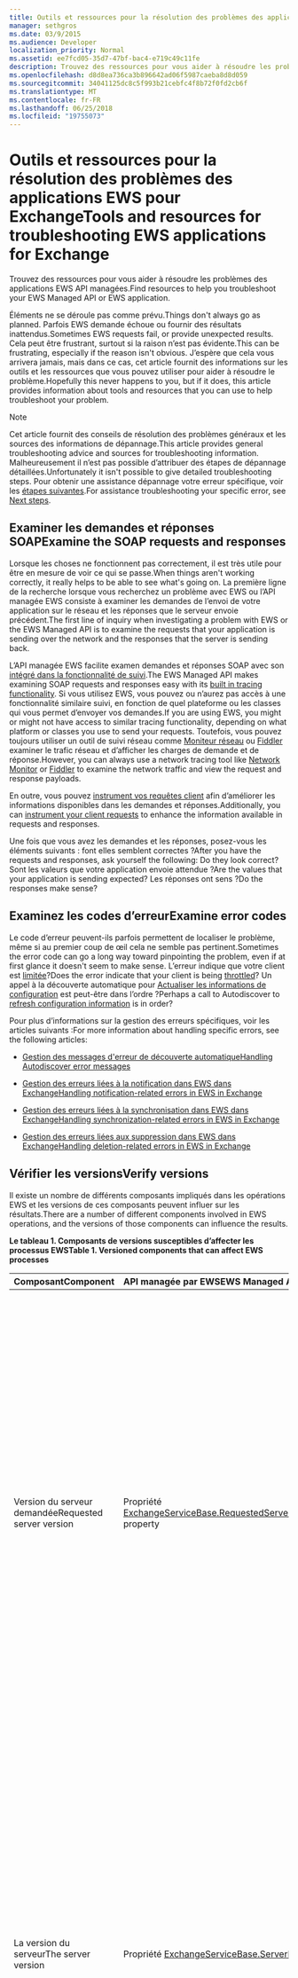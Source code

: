```yaml
---
title: Outils et ressources pour la résolution des problèmes des applications EWS pour Exchange
manager: sethgros
ms.date: 03/9/2015
ms.audience: Developer
localization_priority: Normal
ms.assetid: ee7fcd05-35d7-47bf-bac4-e719c49c11fe
description: Trouvez des ressources pour vous aider à résoudre les problèmes des applications EWS API managées.
ms.openlocfilehash: d8d8ea736ca3b896642ad06f5987caeba8d8d059
ms.sourcegitcommit: 34041125dc8c5f993b21cebfc4f8b72f0fd2cb6f
ms.translationtype: MT
ms.contentlocale: fr-FR
ms.lasthandoff: 06/25/2018
ms.locfileid: "19755073"
---
```

# <a name="tools-and-resources-for-troubleshooting-ews-applications-for-exchange"></a><span data-ttu-id="cd443-103">Outils et ressources pour la résolution des problèmes des applications EWS pour Exchange</span><span class="sxs-lookup"><span data-stu-id="cd443-103">Tools and resources for troubleshooting EWS applications for Exchange</span></span>

<span data-ttu-id="cd443-104">Trouvez des ressources pour vous aider à résoudre les problèmes des applications EWS API managées.</span><span class="sxs-lookup"><span data-stu-id="cd443-104">Find resources to help you troubleshoot your EWS Managed API or EWS application.</span></span>
  
<span data-ttu-id="cd443-105">Éléments ne se déroule pas comme prévu.</span><span class="sxs-lookup"><span data-stu-id="cd443-105">Things don't always go as planned.</span></span> <span data-ttu-id="cd443-106">Parfois EWS demande échoue ou fournir des résultats inattendus.</span><span class="sxs-lookup"><span data-stu-id="cd443-106">Sometimes EWS requests fail, or provide unexpected results.</span></span> <span data-ttu-id="cd443-107">Cela peut être frustrant, surtout si la raison n’est pas évidente.</span><span class="sxs-lookup"><span data-stu-id="cd443-107">This can be frustrating, especially if the reason isn't obvious.</span></span> <span data-ttu-id="cd443-108">J’espère que cela vous arrivera jamais, mais dans ce cas, cet article fournit des informations sur les outils et les ressources que vous pouvez utiliser pour aider à résoudre le problème.</span><span class="sxs-lookup"><span data-stu-id="cd443-108">Hopefully this never happens to you, but if it does, this article provides information about tools and resources that you can use to help troubleshoot your problem.</span></span>
  
> [!NOTE]
> <span data-ttu-id="cd443-109">Cet article fournit des conseils de résolution des problèmes généraux et les sources des informations de dépannage.</span><span class="sxs-lookup"><span data-stu-id="cd443-109">This article provides general troubleshooting advice and sources for troubleshooting information.</span></span> <span data-ttu-id="cd443-110">Malheureusement il n’est pas possible d’attribuer des étapes de dépannage détaillées.</span><span class="sxs-lookup"><span data-stu-id="cd443-110">Unfortunately it isn't possible to give detailed troubleshooting steps.</span></span> <span data-ttu-id="cd443-111">Pour obtenir une assistance dépannage votre erreur spécifique, voir les [étapes suivantes](#bk_NextSteps).</span><span class="sxs-lookup"><span data-stu-id="cd443-111">For assistance troubleshooting your specific error, see [Next steps](#bk_NextSteps).</span></span> 
  
## <a name="examine-the-soap-requests-and-responses"></a><span data-ttu-id="cd443-112">Examiner les demandes et réponses SOAP</span><span class="sxs-lookup"><span data-stu-id="cd443-112">Examine the SOAP requests and responses</span></span>

<span data-ttu-id="cd443-113">Lorsque les choses ne fonctionnent pas correctement, il est très utile pour être en mesure de voir ce qui se passe.</span><span class="sxs-lookup"><span data-stu-id="cd443-113">When things aren't working correctly, it really helps to be able to see what's going on.</span></span> <span data-ttu-id="cd443-114">La première ligne de la recherche lorsque vous recherchez un problème avec EWS ou l’API managée EWS consiste à examiner les demandes de l’envoi de votre application sur le réseau et les réponses que le serveur envoie précédent.</span><span class="sxs-lookup"><span data-stu-id="cd443-114">The first line of inquiry when investigating a problem with EWS or the EWS Managed API is to examine the requests that your application is sending over the network and the responses that the server is sending back.</span></span>
  
<span data-ttu-id="cd443-115">L’API managée EWS facilite examen demandes et réponses SOAP avec son [intégré dans la fonctionnalité de suivi](how-to-trace-requests-responses-to-troubleshoot-ews-managed-api-applications.md).</span><span class="sxs-lookup"><span data-stu-id="cd443-115">The EWS Managed API makes examining SOAP requests and responses easy with its [built in tracing functionality](how-to-trace-requests-responses-to-troubleshoot-ews-managed-api-applications.md).</span></span> <span data-ttu-id="cd443-116">Si vous utilisez EWS, vous pouvez ou n’aurez pas accès à une fonctionnalité similaire suivi, en fonction de quel plateforme ou les classes qui vous permet d’envoyer vos demandes.</span><span class="sxs-lookup"><span data-stu-id="cd443-116">If you are using EWS, you might or might not have access to similar tracing functionality, depending on what platform or classes you use to send your requests.</span></span> <span data-ttu-id="cd443-117">Toutefois, vous pouvez toujours utiliser un outil de suivi réseau comme [Moniteur réseau](http://www.microsoft.com/en-us/download/details.aspx?id=4865) ou [Fiddler](http://www.telerik.com/fiddler) examiner le trafic réseau et d’afficher les charges de demande et de réponse.</span><span class="sxs-lookup"><span data-stu-id="cd443-117">However, you can always use a network tracing tool like [Network Monitor](http://www.microsoft.com/en-us/download/details.aspx?id=4865) or [Fiddler](http://www.telerik.com/fiddler) to examine the network traffic and view the request and response payloads.</span></span> 
  
<span data-ttu-id="cd443-118">En outre, vous pouvez [instrument vos requêtes client](instrumenting-client-requests-for-ews-and-rest-in-exchange.md) afin d’améliorer les informations disponibles dans les demandes et réponses.</span><span class="sxs-lookup"><span data-stu-id="cd443-118">Additionally, you can [instrument your client requests](instrumenting-client-requests-for-ews-and-rest-in-exchange.md) to enhance the information available in requests and responses.</span></span> 
  
<span data-ttu-id="cd443-119">Une fois que vous avez les demandes et les réponses, posez-vous les éléments suivants : font elles semblent correctes ?</span><span class="sxs-lookup"><span data-stu-id="cd443-119">After you have the requests and responses, ask yourself the following: Do they look correct?</span></span> <span data-ttu-id="cd443-120">Sont les valeurs que votre application envoie attendue ?</span><span class="sxs-lookup"><span data-stu-id="cd443-120">Are the values that your application is sending expected?</span></span> <span data-ttu-id="cd443-121">Les réponses ont sens ?</span><span class="sxs-lookup"><span data-stu-id="cd443-121">Do the responses make sense?</span></span>
  
## <a name="examine-error-codes"></a><span data-ttu-id="cd443-122">Examinez les codes d’erreur</span><span class="sxs-lookup"><span data-stu-id="cd443-122">Examine error codes</span></span>

<span data-ttu-id="cd443-123">Le code d’erreur peuvent-ils parfois permettent de localiser le problème, même si au premier coup de œil cela ne semble pas pertinent.</span><span class="sxs-lookup"><span data-stu-id="cd443-123">Sometimes the error code can go a long way toward pinpointing the problem, even if at first glance it doesn't seem to make sense.</span></span> <span data-ttu-id="cd443-124">L’erreur indique que votre client est [limitée](ews-throttling-in-exchange.md)?</span><span class="sxs-lookup"><span data-stu-id="cd443-124">Does the error indicate that your client is being [throttled](ews-throttling-in-exchange.md)?</span></span> <span data-ttu-id="cd443-125">Un appel à la découverte automatique pour [Actualiser les informations de configuration](how-to-refresh-configuration-information-by-using-autodiscover.md) est peut-être dans l’ordre ?</span><span class="sxs-lookup"><span data-stu-id="cd443-125">Perhaps a call to Autodiscover to [refresh configuration information](how-to-refresh-configuration-information-by-using-autodiscover.md) is in order?</span></span> 
  
<span data-ttu-id="cd443-126">Pour plus d’informations sur la gestion des erreurs spécifiques, voir les articles suivants :</span><span class="sxs-lookup"><span data-stu-id="cd443-126">For more information about handling specific errors, see the following articles:</span></span>
  
- [<span data-ttu-id="cd443-127">Gestion des messages d'erreur de découverte automatique</span><span class="sxs-lookup"><span data-stu-id="cd443-127">Handling Autodiscover error messages</span></span>](handling-autodiscover-error-messages.md)
    
- [<span data-ttu-id="cd443-128">Gestion des erreurs liées à la notification dans EWS dans Exchange</span><span class="sxs-lookup"><span data-stu-id="cd443-128">Handling notification-related errors in EWS in Exchange</span></span>](handling-notification-related-errors-in-ews-in-exchange.md)
    
- [<span data-ttu-id="cd443-129">Gestion des erreurs liées à la synchronisation dans EWS dans Exchange</span><span class="sxs-lookup"><span data-stu-id="cd443-129">Handling synchronization-related errors in EWS in Exchange</span></span>](handling-synchronization-related-errors-in-ews-in-exchange.md)
    
- [<span data-ttu-id="cd443-130">Gestion des erreurs liées aux suppression dans EWS dans Exchange</span><span class="sxs-lookup"><span data-stu-id="cd443-130">Handling deletion-related errors in EWS in Exchange</span></span>](handling-deletion-related-errors-in-ews-in-exchange.md)
    
## <a name="verify-versions"></a><span data-ttu-id="cd443-131">Vérifier les versions</span><span class="sxs-lookup"><span data-stu-id="cd443-131">Verify versions</span></span>

<span data-ttu-id="cd443-132">Il existe un nombre de différents composants impliqués dans les opérations EWS et les versions de ces composants peuvent influer sur les résultats.</span><span class="sxs-lookup"><span data-stu-id="cd443-132">There are a number of different components involved in EWS operations, and the versions of those components can influence the results.</span></span>
  
<span data-ttu-id="cd443-133">**Le tableau 1. Composants de versions susceptibles d’affecter les processus EWS**</span><span class="sxs-lookup"><span data-stu-id="cd443-133">**Table 1. Versioned components that can affect EWS processes**</span></span>

|<span data-ttu-id="cd443-134">**Composant**</span><span class="sxs-lookup"><span data-stu-id="cd443-134">**Component**</span></span>|<span data-ttu-id="cd443-135">**API managée par EWS**</span><span class="sxs-lookup"><span data-stu-id="cd443-135">**EWS Managed API**</span></span>|<span data-ttu-id="cd443-136">**EWS**</span><span class="sxs-lookup"><span data-stu-id="cd443-136">**EWS**</span></span>|<span data-ttu-id="cd443-137">**Remarques**</span><span class="sxs-lookup"><span data-stu-id="cd443-137">**Notes**</span></span>|
|:-----|:-----|:-----|:-----|
|<span data-ttu-id="cd443-138">Version du serveur demandée</span><span class="sxs-lookup"><span data-stu-id="cd443-138">Requested server version</span></span>  <br/> |<span data-ttu-id="cd443-139">Propriété [ExchangeServiceBase.RequestedServerVersion](http://msdn.microsoft.com/fr-fr/library/microsoft.exchange.webservices.data.exchangeservicebase.requestedserverversion%28v=exchg.80%29.aspx)</span><span class="sxs-lookup"><span data-stu-id="cd443-139">[ExchangeServiceBase.RequestedServerVersion](http://msdn.microsoft.com/fr-fr/library/microsoft.exchange.webservices.data.exchangeservicebase.requestedserverversion%28v=exchg.80%29.aspx) property</span></span>  <br/> |<span data-ttu-id="cd443-140">Élément [RequestServerVersion](http://msdn.microsoft.com/library/af4032d5-42b3-463e-9d0a-8236d78e5b75%28Office.15%29.aspx)</span><span class="sxs-lookup"><span data-stu-id="cd443-140">[RequestServerVersion](http://msdn.microsoft.com/library/af4032d5-42b3-463e-9d0a-8236d78e5b75%28Office.15%29.aspx) element</span></span>  <br/> |<span data-ttu-id="cd443-141">Cette valeur contrôle la version du schéma EWS est utilisée pour traiter la demande EWS.</span><span class="sxs-lookup"><span data-stu-id="cd443-141">This value controls which version of the EWS schema is used to process the EWS request.</span></span> <span data-ttu-id="cd443-142">Assurez-vous que la version du schéma spécifiée dans ce champ est significatif pour la demande vous envoyez.</span><span class="sxs-lookup"><span data-stu-id="cd443-142">Make sure that the schema version specified here makes sense for the request you are sending.</span></span> <span data-ttu-id="cd443-143">Certaines propriétés et opérations ne sont pas disponibles dans les versions antérieures du schéma.</span><span class="sxs-lookup"><span data-stu-id="cd443-143">Some properties and operations are not available in earlier versions of the schema.</span></span>  <br/> |
|<span data-ttu-id="cd443-144">La version du serveur</span><span class="sxs-lookup"><span data-stu-id="cd443-144">The server version</span></span>  <br/> |<span data-ttu-id="cd443-145">Propriété [ExchangeServiceBase.ServerInfo](http://msdn.microsoft.com/fr-fr/library/microsoft.exchange.webservices.data.exchangeservicebase.serverinfo%28v=exchg.80%29.aspx)</span><span class="sxs-lookup"><span data-stu-id="cd443-145">[ExchangeServiceBase.ServerInfo](http://msdn.microsoft.com/fr-fr/library/microsoft.exchange.webservices.data.exchangeservicebase.serverinfo%28v=exchg.80%29.aspx) property</span></span>  <br/> |<span data-ttu-id="cd443-146">Élément [ServerVersionInfo](http://msdn.microsoft.com/library/c04a6872-ca27-432b-aac2-36b023d0afc6%28Office.15%29.aspx)</span><span class="sxs-lookup"><span data-stu-id="cd443-146">[ServerVersionInfo](http://msdn.microsoft.com/library/c04a6872-ca27-432b-aac2-36b023d0afc6%28Office.15%29.aspx) element</span></span>  <br/> |<span data-ttu-id="cd443-147">Cette valeur est retournée par le serveur dans les réponses EWS et indique la version du serveur qui a traité la réponse.</span><span class="sxs-lookup"><span data-stu-id="cd443-147">This value is returned by the server in EWS responses, and indicates the version of the server that processed the response.</span></span> <span data-ttu-id="cd443-148">Assurez-vous que cette valeur est ce que vous attendez.</span><span class="sxs-lookup"><span data-stu-id="cd443-148">Make sure this value is what you expect.</span></span> <span data-ttu-id="cd443-149">Si possible, assurez-vous que le serveur Exchange exécute la mise à jour les plus récent pour votre version majeure d’Exchange.</span><span class="sxs-lookup"><span data-stu-id="cd443-149">If possible, make sure that the Exchange server is running the most recent update for your major version of Exchange.</span></span>  <br/> |
|<span data-ttu-id="cd443-150">La version de l’API managée EWS</span><span class="sxs-lookup"><span data-stu-id="cd443-150">The EWS Managed API version</span></span>  <br/> |<span data-ttu-id="cd443-151">La propriété version de produit du fichier Microsoft.Exchange.WebServices.dll.</span><span class="sxs-lookup"><span data-stu-id="cd443-151">The Product version property of the Microsoft.Exchange.WebServices.dll file.</span></span>  <br/> |<span data-ttu-id="cd443-152">Not applicable</span><span class="sxs-lookup"><span data-stu-id="cd443-152">Not applicable</span></span>  <br/> |<span data-ttu-id="cd443-153">Si vous utilisez l’API managée EWS, assurez-vous que vous utilisez [la version la plus récente](http://aka.ms/ews-managed-api-readme).</span><span class="sxs-lookup"><span data-stu-id="cd443-153">If you're using the EWS Managed API, make sure that you are using [the most recent version](http://aka.ms/ews-managed-api-readme).</span></span>  <br/> |
   
## <a name="verify-access"></a><span data-ttu-id="cd443-154">Vérifier l’accès</span><span class="sxs-lookup"><span data-stu-id="cd443-154">Verify access</span></span>

<span data-ttu-id="cd443-155">EWS est activée par défaut, mais [peut être modifié par défaut](how-to-control-access-to-ews-in-exchange.md).</span><span class="sxs-lookup"><span data-stu-id="cd443-155">EWS is enabled by default, but [defaults can be changed](how-to-control-access-to-ews-in-exchange.md).</span></span> <span data-ttu-id="cd443-156">Utilisez l’applet de commande [Get-OrganizationConfig](http://technet.microsoft.com/fr-fr/library/bb124754.aspx) pour vous assurer que EWS est activée sur le serveur et l’applet de commande [Get-CASMailbox](http://technet.microsoft.com/fr-fr/library/aa997571.aspx) pour vous assurer que EWS est activé pour la boîte aux lettres de l’utilisateur.</span><span class="sxs-lookup"><span data-stu-id="cd443-156">Use the [Get-OrganizationConfig](http://technet.microsoft.com/fr-fr/library/bb124754.aspx) cmdlet to make sure that EWS is enabled on the server, and the [Get-CASMailbox](http://technet.microsoft.com/fr-fr/library/aa997571.aspx) cmdlet to make sure that EWS is enabled for the user's mailbox.</span></span> <span data-ttu-id="cd443-157">Vérifiez également les deux réponses de l’applet de commande pour un EWS autorisent ou bloquent la liste et vous assurer que votre application n’est pas bloquée à partir de l’aide de EWS.</span><span class="sxs-lookup"><span data-stu-id="cd443-157">Also check both cmdlet responses for an EWS allow or block list, and make sure that your application isn't blocked from using EWS.</span></span> 
  
<span data-ttu-id="cd443-158">Vous devez également vérifier que les [paramètres d’authentification par défaut](http://technet.microsoft.com/fr-fr/library/gg247612%28v=exchg.150%29.aspx) dans le répertoire virtuel EWS n’ont pas été modifiés.</span><span class="sxs-lookup"><span data-stu-id="cd443-158">You should also verify that the [default authentication settings](http://technet.microsoft.com/fr-fr/library/gg247612%28v=exchg.150%29.aspx) on the EWS virtual directory have not been modified.</span></span> 
  
## <a name="try-another-ews-client"></a><span data-ttu-id="cd443-159">Essayer un autre client EWS</span><span class="sxs-lookup"><span data-stu-id="cd443-159">Try another EWS client</span></span>

<span data-ttu-id="cd443-160">Il est parfois utile essayer la même requête à partir d’un autre client et comparer les résultats.</span><span class="sxs-lookup"><span data-stu-id="cd443-160">Sometimes it is helpful to try the same request from another client and compare results.</span></span> <span data-ttu-id="cd443-161">Si un autre client obtient des résultats différents, quelle est la différence ?</span><span class="sxs-lookup"><span data-stu-id="cd443-161">If another client gets different results, what is different?</span></span> <span data-ttu-id="cd443-162">Déterminer quelle est la différence entre une demande réussie et une demande ayant échouée peut aider à expliquer pourquoi une requête particulière est défectueux.</span><span class="sxs-lookup"><span data-stu-id="cd443-162">Figuring out what is different between a successful request and a failed request can help explain why a particular request is failing.</span></span>
  
<span data-ttu-id="cd443-163">Si vous pouvez écrire certainement un autre client pour le test, vous n’avez pas besoin !</span><span class="sxs-lookup"><span data-stu-id="cd443-163">While you can certainly write another client to test with, you don't have to!</span></span> <span data-ttu-id="cd443-164">[EWSEditor](http://ewseditor.codeplex.com/) est un exemple de client qui utilise les API managées EWS.</span><span class="sxs-lookup"><span data-stu-id="cd443-164">[EWSEditor](http://ewseditor.codeplex.com/) is a sample client that uses the EWS Managed API and EWS.</span></span> <span data-ttu-id="cd443-165">Vous pouvez télécharger le client (y compris le code source) et l’utiliser pour essayer les mêmes requêtes sont défectueux dans votre application.</span><span class="sxs-lookup"><span data-stu-id="cd443-165">You can download the client (including the source code) and use it to try the same requests that are failing in your application.</span></span> 
  
## <a name="examine-iis-logs"></a><span data-ttu-id="cd443-166">Examiner les journaux IIS</span><span class="sxs-lookup"><span data-stu-id="cd443-166">Examine IIS logs</span></span>

<span data-ttu-id="cd443-167">Si vous avez accès au serveur Exchange, la fonctionnalité de journalisation fournie par Internet Information Services (IIS) sur les serveurs d’accès au Client peut fournir plus d’informations sur les échecs.</span><span class="sxs-lookup"><span data-stu-id="cd443-167">If you have access to the Exchange server, the logging functionality provided by Internet Information Services (IIS) on the Client Access servers can provide more information about failures.</span></span> <span data-ttu-id="cd443-168">Toutefois, n’oubliez pas que les journaux IIS ne seront utiles si vous recevez une erreur HTTP.</span><span class="sxs-lookup"><span data-stu-id="cd443-168">However, keep in mind that IIS logs will only be helpful if you are receiving an HTTP error.</span></span>
  
<span data-ttu-id="cd443-169">IIS fournit deux méthodes de journalisation différentes : [échecs de demandes de suivi](http://www.iis.net/learn/troubleshoot/using-failed-request-tracing/troubleshooting-failed-requests-using-tracing-in-iis)et de [journalisation IIS](http://www.iis.net/learn/manage/provisioning-and-managing-iis/configure-logging-in-iis) .</span><span class="sxs-lookup"><span data-stu-id="cd443-169">IIS provides two different logging methods: [IIS logging](http://www.iis.net/learn/manage/provisioning-and-managing-iis/configure-logging-in-iis) and [failed requests tracing](http://www.iis.net/learn/troubleshoot/using-failed-request-tracing/troubleshooting-failed-requests-using-tracing-in-iis).</span></span> <span data-ttu-id="cd443-170">Pour travailler avec les journaux IIS, vous pouvez utiliser [Log Parser Studio](http://blogs.technet.com/b/exchange/archive/2012/03/07/introducing-log-parser-studio.aspx), qui comprend un nombre de requêtes EWS intégrées.</span><span class="sxs-lookup"><span data-stu-id="cd443-170">To work with IIS logs, you can use [Log Parser Studio](http://blogs.technet.com/b/exchange/archive/2012/03/07/introducing-log-parser-studio.aspx), which includes a number of built-in EWS queries.</span></span>
  
## <a name="next-steps"></a><span data-ttu-id="cd443-171">Étapes suivantes</span><span class="sxs-lookup"><span data-stu-id="cd443-171">Next steps</span></span>
<span data-ttu-id="cd443-172"><a name="bk_NextSteps"> </a></span><span class="sxs-lookup"><span data-stu-id="cd443-172"></span></span>

<span data-ttu-id="cd443-173">Maintenant que vous avez appris à utiliser les outils et les ressources que vous pouvez utiliser pour résoudre les problèmes, vous devrez comprendre les informations fournies par ces outils.</span><span class="sxs-lookup"><span data-stu-id="cd443-173">Now that you've learned about the tools and resources that you can use to troubleshoot, you might need help understanding the information provided by those tools.</span></span> <span data-ttu-id="cd443-174">Certaines options pour obtenir de l’aide sont les suivantes :</span><span class="sxs-lookup"><span data-stu-id="cd443-174">The following are some options for getting help:</span></span>
  
- <span data-ttu-id="cd443-175">[Forum de développement d’Exchange Server sur MSDN](http://social.msdn.microsoft.com/Forums/en-US/home?category=exchangeserver) : poser une question de la Communauté de développement MSDN Exchange Server.</span><span class="sxs-lookup"><span data-stu-id="cd443-175">[Exchange Server Development forum on MSDN](http://social.msdn.microsoft.com/Forums/en-US/home?category=exchangeserver) — Ask a question of the MSDN Exchange Server development community.</span></span> 
    
- <span data-ttu-id="cd443-176">[StackOverflow](http://stackoverflow.com/tags/ews) : poser une question de la Communauté StackOverflow.</span><span class="sxs-lookup"><span data-stu-id="cd443-176">[StackOverflow](http://stackoverflow.com/tags/ews) — Ask a question of the StackOverflow community.</span></span> <span data-ttu-id="cd443-177">Veillez à ajouter une balise à votre publication avec « ews ».</span><span class="sxs-lookup"><span data-stu-id="cd443-177">Be sure to tag your post with "ews".</span></span> 
    
- <span data-ttu-id="cd443-178">[Prise en charge de Microsoft](http://support.microsoft.com/ph/730/en-us) , contactez le support technique Microsoft pour obtenir une assistance.</span><span class="sxs-lookup"><span data-stu-id="cd443-178">[Microsoft Support](http://support.microsoft.com/ph/730/en-us) — Contact a Microsoft support professional for assistance.</span></span> 
    
## <a name="see-also"></a><span data-ttu-id="cd443-179">Voir aussi</span><span class="sxs-lookup"><span data-stu-id="cd443-179">See also</span></span>


<span data-ttu-id="cd443-180">Voir les articles suivants :</span><span class="sxs-lookup"><span data-stu-id="cd443-180">See the following articles:</span></span>
  
- [<span data-ttu-id="cd443-181">Développer des clients de service web pour Exchange</span><span class="sxs-lookup"><span data-stu-id="cd443-181">Develop web service clients for Exchange</span></span>](develop-web-service-clients-for-exchange.md)
    
- [<span data-ttu-id="cd443-182">Suivi des demandes et réponses pour dépanner les applications de l’API managée EWS</span><span class="sxs-lookup"><span data-stu-id="cd443-182">Trace requests and responses to troubleshoot EWS Managed API applications</span></span>](how-to-trace-requests-responses-to-troubleshoot-ews-managed-api-applications.md)
    
- [<span data-ttu-id="cd443-183">L'instrumentation des demandes du client pour EWS et reste dans Exchange</span><span class="sxs-lookup"><span data-stu-id="cd443-183">Instrumenting client requests for EWS and REST in Exchange</span></span>](instrumenting-client-requests-for-ews-and-rest-in-exchange.md)
    
- [<span data-ttu-id="cd443-184">Limitation EWS dans Exchange</span><span class="sxs-lookup"><span data-stu-id="cd443-184">EWS throttling in Exchange</span></span>](ews-throttling-in-exchange.md)
    
- [<span data-ttu-id="cd443-185">Actualiser les informations de configuration à l’aide de découverte automatique</span><span class="sxs-lookup"><span data-stu-id="cd443-185">Refresh configuration information by using Autodiscover</span></span>](how-to-refresh-configuration-information-by-using-autodiscover.md)
    
- [<span data-ttu-id="cd443-186">Gestion des messages d'erreur de découverte automatique</span><span class="sxs-lookup"><span data-stu-id="cd443-186">Handling Autodiscover error messages</span></span>](handling-autodiscover-error-messages.md)
    
- [<span data-ttu-id="cd443-187">Gestion des erreurs liées à la notification dans EWS dans Exchange</span><span class="sxs-lookup"><span data-stu-id="cd443-187">Handling notification-related errors in EWS in Exchange</span></span>](handling-notification-related-errors-in-ews-in-exchange.md)
    
- [<span data-ttu-id="cd443-188">Gestion des erreurs liées à la synchronisation dans EWS dans Exchange</span><span class="sxs-lookup"><span data-stu-id="cd443-188">Handling synchronization-related errors in EWS in Exchange</span></span>](handling-synchronization-related-errors-in-ews-in-exchange.md)
    
- [<span data-ttu-id="cd443-189">Gestion des erreurs liées aux suppression dans EWS dans Exchange</span><span class="sxs-lookup"><span data-stu-id="cd443-189">Handling deletion-related errors in EWS in Exchange</span></span>](handling-deletion-related-errors-in-ews-in-exchange.md)
    
- [<span data-ttu-id="cd443-190">Configuration de l’enregistrement dans IIS</span><span class="sxs-lookup"><span data-stu-id="cd443-190">Configuring Logging in IIS</span></span>](http://www.iis.net/learn/manage/provisioning-and-managing-iis/configure-logging-in-iis)
    
- [<span data-ttu-id="cd443-191">Dépannage des échecs de demandes à l’aide de suivi dans IIS 7</span><span class="sxs-lookup"><span data-stu-id="cd443-191">Troubleshooting Failed Requests Using Tracing in IIS 7</span></span>](http://www.iis.net/learn/troubleshoot/using-failed-request-tracing/troubleshooting-failed-requests-using-tracing-in-iis)
    
- [<span data-ttu-id="cd443-192">Présentation : Log Parser Studio</span><span class="sxs-lookup"><span data-stu-id="cd443-192">Introducing: Log Parser Studio</span></span>](http://blogs.technet.com/b/exchange/archive/2012/03/07/introducing-log-parser-studio.aspx)
    
- [<span data-ttu-id="cd443-193">Paramètres par défaut des répertoires virtuels Exchange</span><span class="sxs-lookup"><span data-stu-id="cd443-193">Default Settings for Exchange Virtual Directories</span></span>](http://technet.microsoft.com/fr-fr/library/gg247612%28v=exchg.150%29.aspx)
    
<span data-ttu-id="cd443-194">Télécharger les éléments suivants :</span><span class="sxs-lookup"><span data-stu-id="cd443-194">Download the following:</span></span>
  
- [<span data-ttu-id="cd443-195">Moniteur réseau Microsoft 3.4</span><span class="sxs-lookup"><span data-stu-id="cd443-195">Microsoft Network Monitor 3.4</span></span>](http://www.microsoft.com/en-us/download/details.aspx?id=4865)
    
- [<span data-ttu-id="cd443-196">Fiddler</span><span class="sxs-lookup"><span data-stu-id="cd443-196">Fiddler</span></span>](http://www.telerik.com/fiddler)
    
- [<span data-ttu-id="cd443-197">EWSEditor</span><span class="sxs-lookup"><span data-stu-id="cd443-197">EWSEditor</span></span>](http://ewseditor.codeplex.com/)
    
- [<span data-ttu-id="cd443-198">API gérée Exchange Web Services</span><span class="sxs-lookup"><span data-stu-id="cd443-198">Exchange Web Services Managed API</span></span>](http://go.microsoft.com/fwlink/?LinkID=255472)
    

